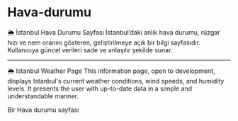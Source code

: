 # Hava-durumu


🌦️ İstanbul Hava Durumu Sayfası
İstanbul’daki anlık hava durumu, rüzgar hızı ve nem oranını gösteren, geliştirilmeye açık bir bilgi sayfasıdır. Kullanıcıya güncel verileri sade ve anlaşılır şekilde sunar.

------

🌦️ Istanbul Weather Page
This information page, open to development, displays Istanbul's current weather conditions, wind speeds, and humidity levels. It presents the user with up-to-date data in a simple and understandable manner.


Bir Hava durumu sayfası 
